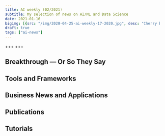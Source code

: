 ```yaml
---
title: AI weekly (02/2021)
subtitle: My selection of news on AI/ML and Data Science
date: 2021-01-16
bigimg: [{src: "/img/2020-04-25-ai-weekly-17-2020.jpg", desc: "Cherry blossom (Berlin 2020)"}]
draft: true
tags: ["ai-news"]
---
```



+++ +++


 
<!--more-->



## Breakthrough &mdash; Or So They Say

 


## Tools and Frameworks
 
 




## Business News and Applications




## Publications




## Tutorials
